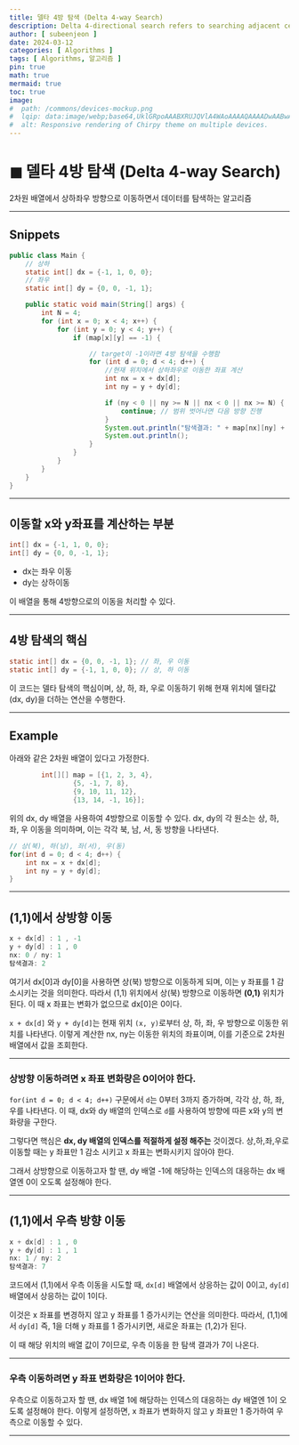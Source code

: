 ```yaml
---
title: 델타 4방 탐색 (Delta 4-way Search)
description: Delta 4-directional search refers to searching adjacent cells in four directions (up, down, left, and right) from a given position in a grid or matrix.
author: [ subeenjeon ]
date: 2024-03-12
categories: [ Algorithms ]
tags: [ Algorithms, 알고리즘 ]
pin: true
math: true
mermaid: true
toc: true
image:
#  path: /commons/devices-mockup.png
#  lqip: data:image/webp;base64,UklGRpoAAABXRUJQVlA4WAoAAAAQAAAADwAABwAAQUxQSDIAAAARL0AmbZurmr57yyIiqE8oiG0bejIYEQTgqiDA9vqnsUSI6H+oAERp2HZ65qP/VIAWAFZQOCBCAAAA8AEAnQEqEAAIAAVAfCWkAALp8sF8rgRgAP7o9FDvMCkMde9PK7euH5M1m6VWoDXf2FkP3BqV0ZYbO6NA/VFIAAAA
#  alt: Responsive rendering of Chirpy theme on multiple devices.
---
```


# ◼︎ 델타 4방 탐색 (Delta 4-way Search)

2차원 배열에서 상하좌우 방향으로 이동하면서 데이터를 탐색하는 알고리즘

---

## Snippets

```java
public class Main {
    // 상하
    static int[] dx = {-1, 1, 0, 0};
    // 좌우
    static int[] dy = {0, 0, -1, 1};

    public static void main(String[] args) {
        int N = 4;
        for (int x = 0; x < 4; x++) {
            for (int y = 0; y < 4; y++) {
                if (map[x][y] == -1) {

                    // target이 -1이라면 4방 탐색을 수행함
                    for (int d = 0; d < 4; d++) {
                        //현재 위치에서 상하좌우로 이동한 좌표 계산
                        int nx = x + dx[d];
                        int ny = y + dy[d];

                        if (ny < 0 || ny >= N || nx < 0 || nx >= N) {
                            continue; // 범위 벗어나면 다음 방향 진행
                        }
                        System.out.println("탐색결과: " + map[nx][ny] + " ");
                        System.out.println();
                    }
                }
            }
        }
    }
}
```

---

## 이동할 x와 y좌표를 계산하는 부분

```java
int[] dx = {-1, 1, 0, 0};
int[] dy = {0, 0, -1, 1};
```

- dx는 좌우 이동
- dy는 상하이동

이 배열을 통해 4방향으로의 이동을 처리할 수 있다.

---

## 4방 탐색의 핵심

```java
static int[] dx = {0, 0, -1, 1}; // 좌, 우 이동
static int[] dy = {-1, 1, 0, 0}; // 상, 하 이동
```

이 코드는 델타 탐색의 핵심이며, 상, 하, 좌, 우로 이동하기 위해 현재 위치에 델타값(dx, dy)을 더하는 연산을 수행한다.

---

## Example

아래와 같은 2차원 배열이 있다고 가정한다.

```java
        int[][] map = [{1, 2, 3, 4},
                {5, -1, 7, 8},
                {9, 10, 11, 12},
                {13, 14, -1, 16}];
```

위의 dx, dy 배열을 사용하여 4방향으로 이동할 수 있다. dx, dy의 각 원소는 상, 하, 좌, 우 이동을 의미하며, 이는 각각 북, 남, 서, 동 방향을 나타낸다.

```java
// 상(북), 하(남), 좌(서), 우(동)
for(int d = 0; d < 4; d++) {
    int nx = x + dx[d];
    int ny = y + dy[d];
}
```

---

## (1,1)에서 상방향 이동

```java
x + dx[d] : 1 , -1
y + dy[d] : 1 , 0
nx: 0 / ny: 1
탐색결과: 2 
```

여기서 dx[0]과 dy[0]을 사용하면 상(북) 방향으로 이동하게 되며, 이는 y 좌표를 1 감소시키는 것을 의미한다.  따라서 (1,1) 위치에서 상(북) 방향으로 이동하면 **(0,1)** 위치가 된다. 이 때 x 좌표는 변화가 없으므로 dx[0]은 0이다.

`x + dx[d]` 와 `y + dy[d]`는 현재 위치 `(x, y)`로부터 상, 하, 좌, 우 방향으로 이동한 위치를 나타낸다. 이렇게 계산한 nx, ny는 이동한 위치의 좌표이며, 이를 기준으로 2차원 배열에서 값을 조회한다.

---

### 상방향 이동하려면 x 좌표 변화량은 0이어야 한다.

`for(int d = 0; d < 4; d++)` 구문에서 `d`는 0부터 3까지 증가하며, 각각 상, 하, 좌, 우를 나타낸다. 이 때, dx와 dy 배열의 인덱스로 `d`를 사용하여 방향에 따른 x와 y의 변화량을 구한다.

그렇다면 핵심은 **dx, dy 배열의 인덱스를 적절하게 설정 해주는** 것이겠다. 상,하,좌,우로 이동할 때는 y 좌표만 1 감소 시키고 x 좌표는 변화시키지 않아야 한다.

그래서 상방향으로 이동하고자 할 땐, dy 배열 -1에 해당하는 인덱스의 대응하는 dx 배열엔 0이 오도록 설정해야 한다.

---

## (1,1)에서 우측 방향 이동

```java
x + dx[d] : 1 , 0
y + dy[d] : 1 , 1
nx: 1 / ny: 2
탐색결과: 7 
```

코드에서 (1,1)에서 우측 이동을 시도할 때, `dx[d]` 배열에서 상응하는 값이 0이고, `dy[d]` 배열에서 상응하는 값이 1이다.

이것은 x 좌표를 변경하지 않고 y 좌표를 1 증가시키는 연산을 의미한다. 따라서, (1,1)에서 `dy[d]` 즉, 1을 더해 y 좌표를 1 증가시키면, 새로운 좌표는 (1,2)가 된다.

이 때 해당 위치의 배열 값이 7이므로, 우측 이동을 한 탐색 결과가 7이 나온다.

---

### 우측 이동하려면 y 좌표 변화량은 1이어야 한다.

우측으로 이동하고자 할 땐, dx 배열 1에 해당하는 인덱스의 대응하는 dy 배열엔 1이 오도록 설정해야 한다. 이렇게 설정하면, x 좌표가 변화하지 않고 y 좌표만 1 증가하여 우측으로 이동할 수 있다.

---
